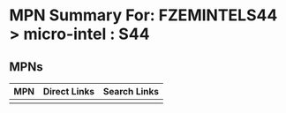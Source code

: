 



# MPN Summary For: FZEMINTELS44 > micro-intel : S44

## MPNs
  

|MPN|Direct Links|Search Links|
| :--- | :--- | :--- |
||||

